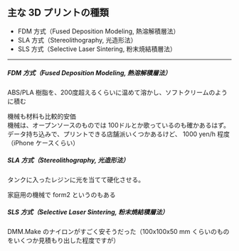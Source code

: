 ## 主な 3D プリントの種類  

- FDM 方式（Fused Deposition Modeling, 熱溶解積層法）  
- SLA 方式（Stereolithography, 光造形法）  
- SLS 方式（Selective Laser Sintering, 粉末焼結積層法）  

---  


##### FDM 方式（Fused Deposition Modeling, 熱溶解積層法）

ABS/PLA 樹脂を、200度超えるくらいに温めて溶かし、ソフトクリームのように積む  

機械も材料も比較的安価  
機械は、オープンソースのものでは 100ドルとか歌っているのも確かあるはず。  
データ持ち込みで、プリントできる店舗派いくつかあるけど、 1000 yen/h 程度（iPhone ケースくらい）  


##### SLA 方式（Stereolithography, 光造形法）  

タンクに入ったレジンに光を当てて硬化させる。  

家庭用の機械で form2 というのもある  


##### SLS 方式（Selective Laser Sintering, 粉末焼結積層法）  

DMM.Make のナイロンがすごく安そうだった（100x100x50 mm くらいのものをいくつか見積もり出した程度ですが）  
